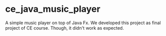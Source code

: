 # ce_java_music_player
A simple music player on top of Java Fx. We developed this project as final project of CE course. Though, it didn't work as expected.
